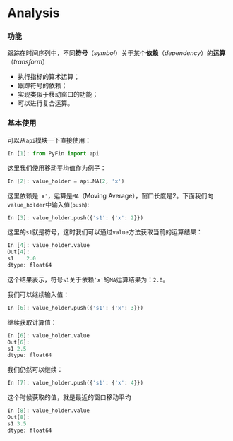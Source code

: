 # Analysis

### 功能

跟踪在时间序列中，不同**符号**（*symbol*）关于某个**依赖**（*dependency*）的**运算**（*transform*）

* 执行指标的算术运算；
* 跟踪符号的依赖；
* 实现类似于移动窗口的功能；
* 可以进行复合运算。

### 基本使用

可以从``api``模块一下直接使用：

```python
In [1]: from PyFin import api
```

这里我们使用移动平均值作为例子：

```python
In [2]: value_holder = api.MA(2, 'x')
```

这里依赖是``'x'``，运算是``MA``（Moving Average），窗口长度是2。下面我们向``value_holder``中输入值(``push``):

```python
In [3]: value_holder.push({'s1': {'x': 2}})
```

这里的``s1``就是符号，这时我们可以通过``value``方法获取当前的运算结果：

```python
In [4]: value_holder.value
Out[4]:
s1    2.0
dtype: float64
```

这个结果表示，符号``s1``关于依赖``'x'``的``MA``运算结果为：``2.0``。

我们可以继续输入值：

```python
In [6]: value_holder.push({'s1': {'x': 3}})
```

继续获取计算值：

```python
In [6]: value_holder.value
Out[6]:
s1 2.5
dtype: float64
```

我们仍然可以继续：

```python
In [7]: value_holder.push({'s1': {'x': 4}})
```

这个时候获取的值，就是最近的窗口移动平均

```python
In [8]: value_holder.value
Out[8]:
s1 3.5
dtype: float64
```

